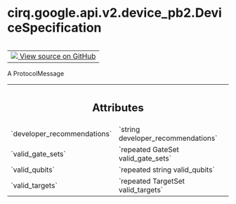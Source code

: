 <div itemscope itemtype="http://developers.google.com/ReferenceObject">
<meta itemprop="name" content="cirq.google.api.v2.device_pb2.DeviceSpecification" />
<meta itemprop="path" content="Stable" />
</div>

# cirq.google.api.v2.device_pb2.DeviceSpecification

<!-- Insert buttons and diff -->

<table class="tfo-notebook-buttons tfo-api" align="left">

<td>
  <a target="_blank" href="https://github.com/quantumlib/cirq/tree/master/cirq/google/api/v2/device.proto">
    <img src="https://www.tensorflow.org/images/GitHub-Mark-32px.png" />
    View source on GitHub
  </a>
</td>
</table>



A ProtocolMessage

<!-- Placeholder for "Used in" -->




<!-- Tabular view -->
 <table class="responsive fixed orange">
<colgroup><col width="214px"><col></colgroup>
<tr><th colspan="2"><h2 class="add-link">Attributes</h2></th></tr>

<tr>
<td>
`developer_recommendations`
</td>
<td>
`string developer_recommendations`
</td>
</tr><tr>
<td>
`valid_gate_sets`
</td>
<td>
`repeated GateSet valid_gate_sets`
</td>
</tr><tr>
<td>
`valid_qubits`
</td>
<td>
`repeated string valid_qubits`
</td>
</tr><tr>
<td>
`valid_targets`
</td>
<td>
`repeated TargetSet valid_targets`
</td>
</tr>
</table>



